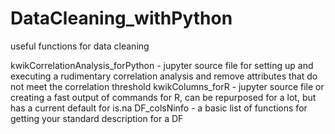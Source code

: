 # DataCleaning_withPython
useful functions for data cleaning


kwikCorrelationAnalysis_forPython - jupyter source file for setting up and executing a rudimentary correlation analysis and remove attributes that do not meet the correlation threshold
kwikColumns_forR - jupyter source file or creating a fast output of commands for R, can be repurposed for a lot, but has a current default for is.na
DF_colsNinfo - a basic list of functions for getting your standard description for a DF
